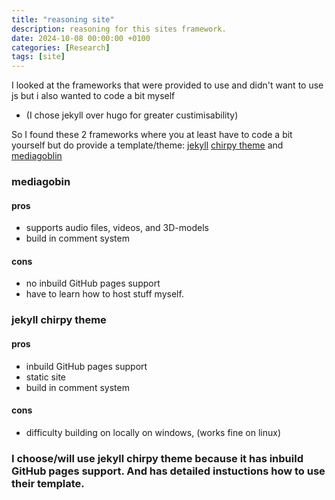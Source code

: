 ```yaml
---
title: "reasoning site"
description: reasoning for this sites framework.
date: 2024-10-08 00:00:00 +0100
categories: [Research]
tags: [site]
---
```



I looked at the frameworks that were provided to use and didn't want to use js but i also wanted to code a bit myself

- (I chose jekyll over hugo for greater custimisability)

So I found these 2 frameworks where you at least have to code a bit yourself but do provide a template/theme:
[jekyll](https://jekyllrb.com/) [chirpy theme](https://chirpy.cotes.page/) and [mediagoblin](https://mediagoblin.org/)

### mediagobin
#### pros
- supports audio files, videos, and 3D-models
- build in comment system
#### cons
- no inbuild GitHub pages support
- have to learn how to host stuff myself.
### jekyll chirpy theme
#### pros
- inbuild GitHub pages support
- static site
- build in comment system
#### cons 

- difficulty building on locally on windows, (works fine on linux)


### I choose/will use jekyll chirpy theme because it has inbuild GitHub pages support. And has detailed instuctions how to use their template.

